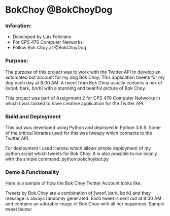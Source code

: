 # BokChoy @BokChoyDog

### Inforation:
* Developed by Luis Feliciano
* For CPS 470 Computer Networks
* Follow Bok Choy at @BokChoyDog

### Purpose:
The purpose of this project was to work with the Twitter API to develop an automated bot account for my dog Bok Choy. This application tweets for my dog each day at 8:00 AM. A tweet from Bok Choy usually contains a mix of [woof, bark, bork] with a stunning and beatiful picture of Bok Choy.

This project was part of Assignment 2 for CPS 470 Computer Networks in which I was tasked to have creative application for the Twitter API.

### Build and Deployment
This bot was developed using Python and deployed in Python 3.6.9. Some of the critical libraries used for this was tweepy which connects to the Twitter API.

For deployment I used Heroku which allows simple deployment of my python script which tweets for Bok Choy. It is also possible to run locally with the simple command: python bokchoybot.py

### Demo & Functionality

Here is a sample of how the Bok Choy Twitter Account looks like:

Tweets by Bok Choy are a combination of [woof, bark, bork] and they message is always randomly generated. Each tweet is sent out at 8:00 AM and contains an adorable image of Bok Choy with all her happiness. Sample tweet below:
